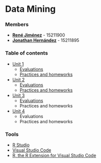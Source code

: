 # Data Mining

### Members
 * **[René Jiménez](https://github.com/diazdesandi)** - 15211900
 * **[Jonathan Hernández](https://github.com/Rexfor)** - 15211895

### Table of contents
* [Unit 1](https://github.com/diazdesandi/datamining/tree/Unit-1)
  * [Evaluations](https://github.com/diazdesandi/datamining/tree/Unit-1/Unit%201/Evaluations)
  * [Practices and homeworks](https://github.com/diazdesandi/datamining/tree/Unit-1/Unit%201/Practices%20and%20homeworks)
* [Unit 2](https://github.com/diazdesandi/datamining/tree/Unit-2/Unit%202)
  * [Evaluations](https://github.com/diazdesandi/datamining/tree/Unit-2/Unit%202/Evaluations)
  * [Practices and homeworks](https://github.com/diazdesandi/datamining/tree/Unit-2/Unit%202/Practices%20and%20homeworks)
* [Unit 3](https://github.com/diazdesandi/datamining/tree/Unit-3)
   * [Evaluations](https://github.com/diazdesandi/datamining/tree/Unit-3/Unit%203/Evaluations)
   * Practices and homeworks
* [Unit 4](https://github.com/diazdesandi/datamining/tree/Unit-4)
  * Evaluations
  * Practices and homeworks

### Tools
* [R Studio](https://rstudio.com/)
* [Visual Studio Code](https://code.visualstudio.com/)
* [R, the R Extension for Visual Studio Code](https://marketplace.visualstudio.com/items?itemName=Ikuyadeu.r)